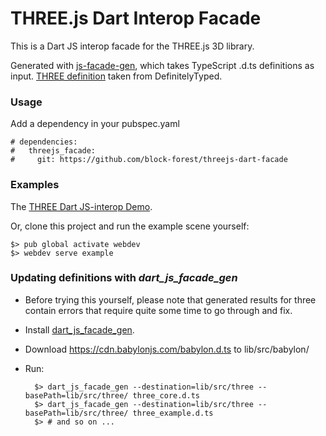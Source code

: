 # THREE.js Dart Interop Facade

This is a Dart JS interop facade for the THREE.js 3D library. 

Generated with [js-facade-gen](https://github.com/dart-lang/js_facade_gen),
which takes TypeScript .d.ts definitions as input. [THREE definition](https://github.com/DefinitelyTyped/DefinitelyTyped/tree/master/three) taken from DefinitelyTyped.

### Usage

Add a dependency in your pubspec.yaml

    # dependencies:
    #   threejs_facade:
    #     git: https://github.com/block-forest/threejs-dart-facade

### Examples

The [THREE Dart JS-interop Demo](http://acanvas.sounddesignz.com/dart/threejs-interop).

Or, clone this project and run the example scene yourself:

    $> pub global activate webdev
    $> webdev serve example

### Updating definitions with *dart_js_facade_gen*

* Before trying this yourself, please note that generated results for three contain errors that require quite some time to go through and fix.
* Install [dart_js_facade_gen](https://github.com/dart-lang/js_facade_gen).
* Download https://cdn.babylonjs.com/babylon.d.ts to lib/src/babylon/
* Run:    
    
        $> dart_js_facade_gen --destination=lib/src/three --basePath=lib/src/three/ three_core.d.ts
        $> dart_js_facade_gen --destination=lib/src/three --basePath=lib/src/three/ three_example.d.ts
        $> # and so on ...

